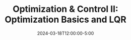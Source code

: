 ---
type: lecture
date: 2024-03-18T12:00:00-5:00
title: "Optimization & Control II: Optimization Basics and LQR"
tldr: "Introduction to constrained optimal control, MPC formulation and application."
thumbnail: /static_files/presentations/lec14.png
hide_from_announcments: true
links: 
    - url: https://docs.google.com/presentation/u/0/d/1QBXVAaRjFa0_fBHOmTFo2AHS1nvde_nONzNAGvCgCxM
      name: slides
---
